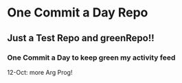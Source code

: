 # One Commit a Day Repo
## Just a Test Repo and greenRepo!!
### One Commit a Day to keep green my activity feed 

12-Oct: more Arg Prog!